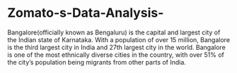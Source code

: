 # Zomato-s-Data-Analysis-
Bangalore(officially known as Bengaluru) is the capital and largest city of the Indian state of Karnataka. With a population of over 15 million, Bangalore is the third largest city in India and 27th largest city in the world. Bangalore is one of the most ethnically diverse cities in the country, with over 51% of the city’s population being migrants from other parts of India.
